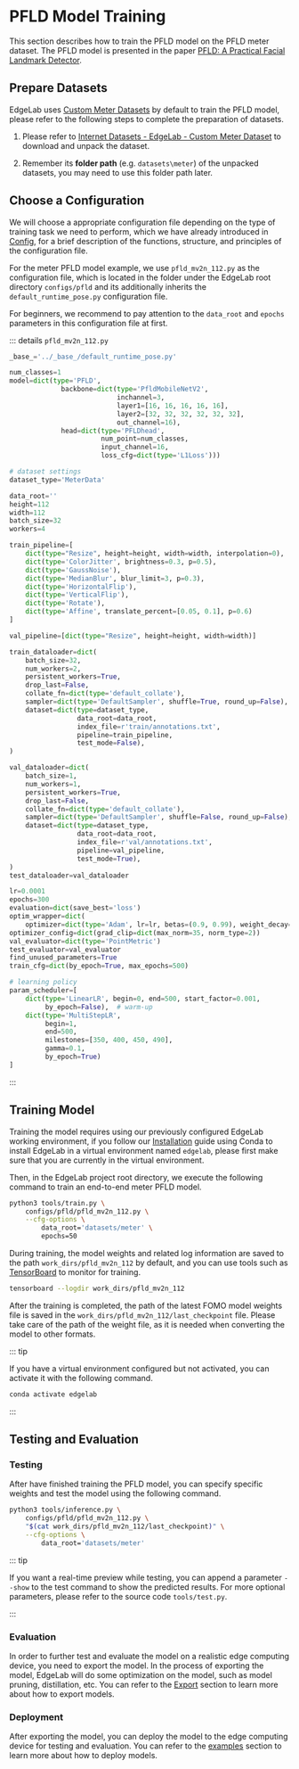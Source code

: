 # PFLD Model Training

This section describes how to train the PFLD model on the PFLD meter dataset. The PFLD model is presented in the paper [PFLD: A Practical Facial Landmark Detector](https://arxiv.org/pdf/1902.10859.pdf).


## Prepare Datasets

EdgeLab uses [Custom Meter Datasets](../datasets.md#EdgeLab) by default to train the PFLD model, please refer to the following steps to complete the preparation of datasets.

1. Please refer to [Internet Datasets - EdgeLab - Custom Meter Dataset](../datasets.md#EdgeLab) to download and unpack the dataset.

2. Remember its **folder path** (e.g. `datasets\meter`) of the unpacked datasets, you may need to use this folder path later.


## Choose a Configuration

We will choose a appropriate configuration file depending on the type of training task we need to perform, which we have already introduced in [Config](../config.md), for a brief description of the functions, structure, and principles of the configuration file.

For the meter PFLD model example, we use `pfld_mv2n_112.py` as the configuration file, which is located in the folder under the EdgeLab root directory `configs/pfld` and its additionally inherits the `default_runtime_pose.py` configuration file.

For beginners, we recommend to pay attention to the `data_root` and `epochs` parameters in this configuration file at first.

::: details `pfld_mv2n_112.py`

```python
_base_='../_base_/default_runtime_pose.py'

num_classes=1
model=dict(type='PFLD',
             backbone=dict(type='PfldMobileNetV2',
                           inchannel=3,
                           layer1=[16, 16, 16, 16, 16],
                           layer2=[32, 32, 32, 32, 32, 32],
                           out_channel=16),
             head=dict(type='PFLDhead',
                       num_point=num_classes,
                       input_channel=16,
                       loss_cfg=dict(type='L1Loss')))

# dataset settings
dataset_type='MeterData'

data_root=''
height=112
width=112
batch_size=32
workers=4

train_pipeline=[
    dict(type="Resize", height=height, width=width, interpolation=0),
    dict(type='ColorJitter', brightness=0.3, p=0.5),
    dict(type='GaussNoise'),
    dict(type='MedianBlur', blur_limit=3, p=0.3),
    dict(type='HorizontalFlip'),
    dict(type='VerticalFlip'),
    dict(type='Rotate'),
    dict(type='Affine', translate_percent=[0.05, 0.1], p=0.6)
]

val_pipeline=[dict(type="Resize", height=height, width=width)]

train_dataloader=dict(
    batch_size=32,
    num_workers=2,
    persistent_workers=True,
    drop_last=False,
    collate_fn=dict(type='default_collate'),
    sampler=dict(type='DefaultSampler', shuffle=True, round_up=False),
    dataset=dict(type=dataset_type,
                 data_root=data_root,
                 index_file=r'train/annotations.txt',
                 pipeline=train_pipeline,
                 test_mode=False),
)

val_dataloader=dict(
    batch_size=1,
    num_workers=1,
    persistent_workers=True,
    drop_last=False,
    collate_fn=dict(type='default_collate'),
    sampler=dict(type='DefaultSampler', shuffle=False, round_up=False),
    dataset=dict(type=dataset_type,
                 data_root=data_root,
                 index_file=r'val/annotations.txt',
                 pipeline=val_pipeline,
                 test_mode=True),
)
test_dataloader=val_dataloader

lr=0.0001
epochs=300
evaluation=dict(save_best='loss')
optim_wrapper=dict(
    optimizer=dict(type='Adam', lr=lr, betas=(0.9, 0.99), weight_decay=1e-6))
optimizer_config=dict(grad_clip=dict(max_norm=35, norm_type=2))
val_evaluator=dict(type='PointMetric')
test_evaluator=val_evaluator
find_unused_parameters=True
train_cfg=dict(by_epoch=True, max_epochs=500)

# learning policy
param_scheduler=[
    dict(type='LinearLR', begin=0, end=500, start_factor=0.001,
         by_epoch=False),  # warm-up
    dict(type='MultiStepLR',
         begin=1,
         end=500,
         milestones=[350, 400, 450, 490],
         gamma=0.1,
         by_epoch=True)
]
```

:::


## Training Model

Training the model requires using our previously configured EdgeLab working environment, if you follow our [Installation](../../introduction/installation.md) guide using Conda to install EdgeLab in a virtual environment named `edgelab`, please first make sure that you are currently in the virtual environment.

Then, in the EdgeLab project root directory, we execute the following command to train an end-to-end meter PFLD model.

```sh
python3 tools/train.py \
    configs/pfld/pfld_mv2n_112.py \
    --cfg-options \
        data_root='datasets/meter' \
        epochs=50
```

During training, the model weights and related log information are saved to the path `work_dirs/pfld_mv2n_112` by default, and you can use tools such as [TensorBoard](https://www.tensorflow.org/tensorboard/get_started) to monitor for training.

```sh
tensorboard --logdir work_dirs/pfld_mv2n_112
```

After the training is completed, the path of the latest FOMO model weights file is saved in the `work_dirs/pfld_mv2n_112/last_checkpoint` file. Please take care of the path of the weight file, as it is needed when converting the model to other formats.

::: tip

If you have a virtual environment configured but not activated, you can activate it with the following command.

```sh
conda activate edgelab
```

:::


## Testing and Evaluation

### Testing

After have finished training the PFLD model, you can specify specific weights and test the model using the following command.

```sh
python3 tools/inference.py \
    configs/pfld/pfld_mv2n_112.py \
    "$(cat work_dirs/pfld_mv2n_112/last_checkpoint)" \
    --cfg-options \
        data_root='datasets/meter'
```

::: tip

If you want a real-time preview while testing, you can append a parameter `--show` to the test command to show the predicted results. For more optional parameters, please refer to the source code `tools/test.py`.

:::

### Evaluation

In order to further test and evaluate the model on a realistic edge computing device, you need to export the model. In the process of exporting the model, EdgeLab will do some optimization on the model, such as model pruning, distillation, etc. You can refer to the [Export](../export/overview) section to learn more about how to export models.

### Deployment

After exporting the model, you can deploy the model to the edge computing device for testing and evaluation. You can refer to the [examples](../../examples/examples.md) section to learn more about how to deploy models.
